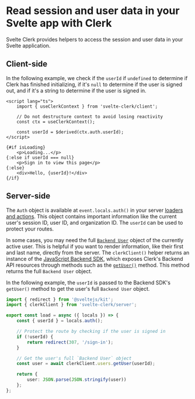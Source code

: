 # Read session and user data in your Svelte app with Clerk

Svelte Clerk provides helpers to access the session and user data in your Svelte application.

## Client-side

In the following example, we check if the `userId` if `undefined` to determine if Clerk has finished initializing, if it's `null` to determine if the user is signed out, and if it's a string to determine if the user is signed in.

```svelte
<script lang="ts">
	import { useClerkContext } from 'svelte-clerk/client';

	// Do not destructure context to avoid losing reactivity
	const ctx = useClerkContext();

	const userId = $derived(ctx.auth.userId);
</script>

{#if isLoading}
	<p>Loading...</p>
{:else if userId === null}
	<p>Sign in to view this page</p>
{:else}
	<div>Hello, {userId}!</div>
{/if}
```

## Server-side

The `Auth` object is available at `event.locals.auth()` in your server [loaders and actions](https://svelte.dev/docs/kit/load). This object contains important information like the current user's session ID, user ID, and organization ID. The `userId` can be used to protect your routes.

In some cases, you may need the full [`Backend User`](https://clerk.com/docs/references/backend/types/backend-user) object of the currently active user. This is helpful if you want to render information, like their first and last name, directly from the server. The `clerkClient()` helper returns an instance of the [JavaScript Backend SDK](https://clerk.com/docs/references/backend/overview), which exposes Clerk's Backend API resources through methods such as the [`getUser()`](https://clerk.com/docs/references/backend/user/get-user) method. This method returns the full `Backend User` object.

In the following example, the `userId` is passed to the Backend SDK's `getUser()` method to get the user's full `Backend User` object.

```ts
import { redirect } from '@sveltejs/kit';
import { clerkClient } from 'svelte-clerk/server';

export const load = async ({ locals }) => {
	const { userId } = locals.auth();

	// Protect the route by checking if the user is signed in
	if (!userId) {
		return redirect(307, '/sign-in');
	}

	// Get the user's full `Backend User` object
	const user = await clerkClient.users.getUser(userId);

	return {
		user: JSON.parse(JSON.stringify(user))
	};
};
```
